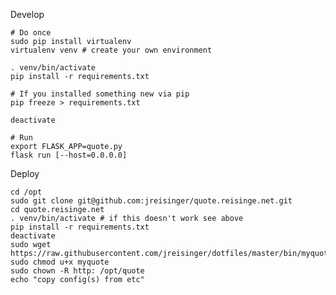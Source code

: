 Develop

    # Do once
    sudo pip install virtualenv
    virtualenv venv # create your own environment

    . venv/bin/activate
    pip install -r requirements.txt
    
    # If you installed something new via pip
    pip freeze > requirements.txt
    
    deactivate

    # Run
    export FLASK_APP=quote.py
    flask run [--host=0.0.0.0]

Deploy

    cd /opt
    sudo git clone git@github.com:jreisinger/quote.reisinge.net.git
    cd quote.reisinge.net
    . venv/bin/activate # if this doesn't work see above
    pip install -r requirements.txt
    deactivate
    sudo wget https://raw.githubusercontent.com/jreisinger/dotfiles/master/bin/myquote
    sudo chmod u+x myquote
    sudo chown -R http: /opt/quote
    echo "copy config(s) from etc"
